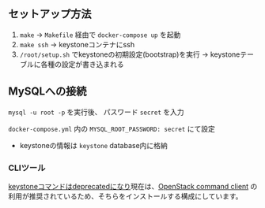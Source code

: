 ## セットアップ方法
1. `make` -> `Makefile` 経由で `docker-compose up` を起動
2. `make ssh` -> keystoneコンテナにssh
3. `/root/setup.sh` でkeystoneの初期設定(bootstrap)を実行 -> keystoneテーブルに各種の設定が書き込まれる

## MySQLへの接続
`mysql -u root -p` を実行後、 パスワード `secret` を入力

`docker-compose.yml` 内の `MYSQL_ROOT_PASSWORD: secret` にて設定
* keystoneの情報は `keystone` database内に格納

### CLIツール
[keystoneコマンドはdeprecatedになり](https://docs.openstack.org/mitaka/cli-reference/keystone.html)現在は、[OpenStack command client](https://docs.openstack.org/mitaka/cli-reference/openstack.html) の利用が推奨されているため、そちらをインストールする構成にしています。
